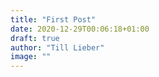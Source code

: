 ```yaml
---
title: "First Post"
date: 2020-12-29T00:06:18+01:00
draft: true
author: "Till Lieber"
image: ""
---
```


